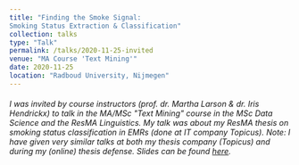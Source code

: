 ```yaml
---
title: "Finding the Smoke Signal:
Smoking Status Extraction & Classification"
collection: talks
type: "Talk"
permalink: /talks/2020-11-25-invited
venue: "MA Course 'Text Mining'"
date: 2020-11-25
location: "Radboud University, Nijmegen"
---
```


###### I was invited by course instructors (prof. dr. Martha Larson & dr. Iris Hendrickx) to talk in the MA/MSc "Text Mining" course in the MSc Data Science and the ResMA Linguistics. My talk was about my ResMA thesis on smoking status classification in EMRs (done at IT company Topicus). Note: I have given very similar talks at both my thesis company (Topicus) and during my (online) thesis defense. Slides can be found [here](invited_slides.pdf).
